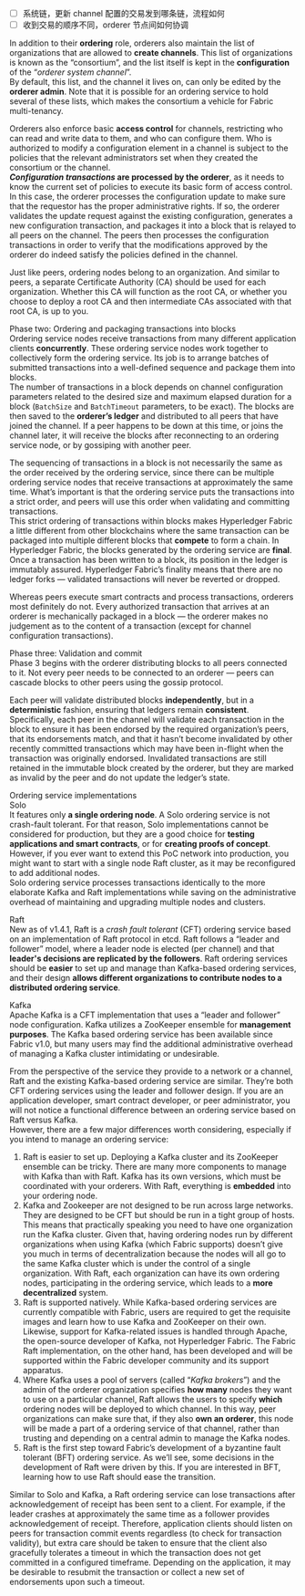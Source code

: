 - [ ] 系统链，更新 channel 配置的交易发到哪条链，流程如何
- [ ] 收到交易的顺序不同，orderer 节点间如何协调

In addition to their **ordering** role, orderers also maintain the list of organizations that are allowed to **create channels**. This list of organizations is known as the “consortium”, and the list itself is kept in the **configuration** of the “*orderer system channel*”.  
By default, this list, and the channel it lives on, can only be edited by the **orderer admin**. Note that it is possible for an ordering service to hold several of these lists, which makes the consortium a vehicle for Fabric multi-tenancy.

Orderers also enforce basic **access control** for channels, restricting who can read and write data to them, and who can configure them. Who is authorized to modify a configuration element in a channel is subject to the policies that the relevant administrators set when they created the consortium or the channel.  
***Configuration transactions* are processed by the orderer**, as it needs to know the current set of policies to execute its basic form of access control. In this case, the orderer processes the configuration update to make sure that the requestor has the proper administrative rights. If so, the orderer validates the update request against the existing configuration, generates a new configuration transaction, and packages it into a block that is relayed to all peers on the channel. The peers then processes the configuration transactions in order to verify that the modifications approved by the orderer do indeed satisfy the policies defined in the channel.

Just like peers, ordering nodes belong to an organization. And similar to peers, a separate Certificate Authority (CA) should be used for each organization. Whether this CA will function as the root CA, or whether you choose to deploy a root CA and then intermediate CAs associated with that root CA, is up to you.

Phase two: Ordering and packaging transactions into blocks  
Ordering service nodes receive transactions from many different application clients **concurrently**. These ordering service nodes work together to collectively form the ordering service. Its job is to arrange batches of submitted transactions into a well-defined sequence and package them into blocks.  
The number of transactions in a block depends on channel configuration parameters related to the desired size and maximum elapsed duration for a block (`BatchSize` and `BatchTimeout` parameters, to be exact). The blocks are then saved to the **orderer’s ledger** and distributed to all peers that have joined the channel. If a peer happens to be down at this time, or joins the channel later, it will receive the blocks after reconnecting to an ordering service node, or by gossiping with another peer.

The sequencing of transactions in a block is not necessarily the same as the order received by the ordering service, since there can be multiple ordering service nodes that receive transactions at approximately the same time. What’s important is that the ordering service puts the transactions into a strict order, and peers will use this order when validating and committing transactions.  
This strict ordering of transactions within blocks makes Hyperledger Fabric a little different from other blockchains where the same transaction can be packaged into multiple different blocks that **compete** to form a chain. In Hyperledger Fabric, the blocks generated by the ordering service are **final**. Once a transaction has been written to a block, its position in the ledger is immutably assured. Hyperledger Fabric’s finality means that there are no ledger forks — validated transactions will never be reverted or dropped.

Whereas peers execute smart contracts and process transactions, orderers most definitely do not. Every authorized transaction that arrives at an orderer is mechanically packaged in a block — the orderer makes no judgement as to the content of a transaction (except for channel configuration transactions).


Phase three: Validation and commit  
Phase 3 begins with the orderer distributing blocks to all peers connected to it. Not every peer needs to be connected to an orderer — peers can cascade blocks to other peers using the gossip protocol.

Each peer will validate distributed blocks **independently**, but in a **deterministic** fashion, ensuring that ledgers remain **consistent**. Specifically, each peer in the channel will validate each transaction in the block to ensure it has been endorsed by the required organization’s peers, that its endorsements match, and that it hasn’t become invalidated by other recently committed transactions which may have been in-flight when the transaction was originally endorsed. Invalidated transactions are still retained in the immutable block created by the orderer, but they are marked as invalid by the peer and do not update the ledger’s state.


Ordering service implementations  
Solo  
It features only **a single ordering node**. A Solo ordering service is not crash-fault tolerant. For that reason, Solo implementations cannot be considered for production, but they are a good choice for **testing applications and smart contracts**, or for **creating proofs of concept**. However, if you ever want to extend this PoC network into production, you might want to start with a single node Raft cluster, as it may be reconfigured to add additional nodes.  
Solo ordering service processes transactions identically to the more elaborate Kafka and Raft implementations while saving on the administrative overhead of maintaining and upgrading multiple nodes and clusters.

Raft  
New as of v1.4.1, Raft is a *crash fault tolerant* (CFT) ordering service based on an implementation of Raft protocol in etcd. Raft follows a “leader and follower” model, where a leader node is elected (per channel) and that **leader's decisions are replicated by the followers**. Raft ordering services should be **easier** to set up and manage than Kafka-based ordering services, and their design **allows different organizations to contribute nodes to a distributed ordering service**.

Kafka  
Apache Kafka is a CFT implementation that uses a “leader and follower” node configuration. Kafka utilizes a ZooKeeper ensemble for **management purposes**. The Kafka based ordering service has been available since Fabric v1.0, but many users may find the additional administrative overhead of managing a Kafka cluster intimidating or undesirable.

From the perspective of the service they provide to a network or a channel, Raft and the existing Kafka-based ordering service are similar. They’re both CFT ordering services using the leader and follower design. If you are an application developer, smart contract developer, or peer administrator, you will not notice a functional difference between an ordering service based on Raft versus Kafka.  
However, there are a few major differences worth considering, especially if you intend to manage an ordering service:  
1. Raft is easier to set up. Deploying a Kafka cluster and its ZooKeeper ensemble can be tricky. There are many more components to manage with Kafka than with Raft. Kafka has its own versions, which must be coordinated with your orderers. With Raft, everything is **embedded** into your ordering node.  
2. Kafka and Zookeeper are not designed to be run across large networks. They are designed to be CFT but should be run in a tight group of hosts. This means that practically speaking you need to have one organization run the Kafka cluster. Given that, having ordering nodes run by different organizations when using Kafka (which Fabric supports) doesn’t give you much in terms of decentralization because the nodes will all go to the same Kafka cluster which is under the control of a single organization. With Raft, each organization can have its own ordering nodes, participating in the ordering service, which leads to a **more decentralized** system.  
3. Raft is supported natively. While Kafka-based ordering services are currently compatible with Fabric, users are required to get the requisite images and learn how to use Kafka and ZooKeeper on their own. Likewise, support for Kafka-related issues is handled through Apache, the open-source developer of Kafka, not Hyperledger Fabric. The Fabric Raft implementation, on the other hand, has been developed and will be supported within the Fabric developer community and its support apparatus.
4. Where Kafka uses a pool of servers (called “*Kafka brokers*”) and the admin of the orderer organization specifies **how many** nodes they want to use on a particular channel, Raft allows the users to specify **which** ordering nodes will be deployed to which channel. In this way, peer organizations can make sure that, if they also **own an orderer**, this node will be made a part of a ordering service of that channel, rather than trusting and depending on a central admin to manage the Kafka nodes.
5. Raft is the first step toward Fabric’s development of a byzantine fault tolerant (BFT) ordering service. As we’ll see, some decisions in the development of Raft were driven by this. If you are interested in BFT, learning how to use Raft should ease the transition.

Similar to Solo and Kafka, a Raft ordering service can lose transactions after acknowledgement of receipt has been sent to a client. For example, if the leader crashes at approximately the same time as a follower provides acknowledgement of receipt. Therefore, application clients should listen on peers for transaction commit events regardless (to check for transaction validity), but extra care should be taken to ensure that the client also gracefully tolerates a timeout in which the transaction does not get committed in a configured timeframe. Depending on the application, it may be desirable to resubmit the transaction or collect a new set of endorsements upon such a timeout.
